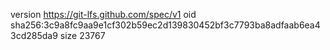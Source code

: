 version https://git-lfs.github.com/spec/v1
oid sha256:3c9a8fc9aa9e1cf302b59ec2d139830452bf3c7793ba8adfaab6ea43cd285da9
size 23767
